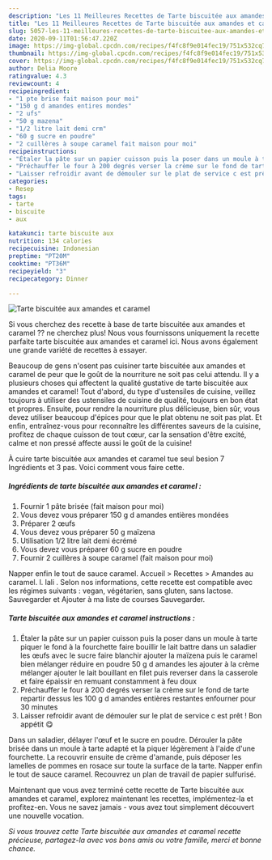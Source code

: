 ```yaml
---
description: "Les 11 Meilleures Recettes de Tarte biscuitée aux amandes et caramel"
title: "Les 11 Meilleures Recettes de Tarte biscuitée aux amandes et caramel"
slug: 5057-les-11-meilleures-recettes-de-tarte-biscuitee-aux-amandes-et-caramel
date: 2020-09-11T01:56:47.220Z
image: https://img-global.cpcdn.com/recipes/f4fc8f9e014fec19/751x532cq70/tarte-biscuitee-aux-amandes-et-caramel-photo-principale-de-la-recette.jpg
thumbnail: https://img-global.cpcdn.com/recipes/f4fc8f9e014fec19/751x532cq70/tarte-biscuitee-aux-amandes-et-caramel-photo-principale-de-la-recette.jpg
cover: https://img-global.cpcdn.com/recipes/f4fc8f9e014fec19/751x532cq70/tarte-biscuitee-aux-amandes-et-caramel-photo-principale-de-la-recette.jpg
author: Delia Moore
ratingvalue: 4.3
reviewcount: 4
recipeingredient:
- "1 pte brise fait maison pour moi"
- "150 g d amandes entires mondes"
- "2 ufs"
- "50 g mazena"
- "1/2 litre lait demi crm"
- "60 g sucre en poudre"
- "2 cuillères à soupe caramel fait maison pour moi"
recipeinstructions:
- "Étaler la pâte sur un papier cuisson puis la poser dans un moule à tarte piquer le fond à la fourchette faire bouillir le lait battre dans un saladier les œufs avec le sucre faire blanchir ajouter la maïzena puis le caramel bien mélanger réduire en poudre 50 g d amandes les ajouter à la crème mélanger ajouter le lait bouillant en filet puis reverser dans la casserole et faire épaissir en remuant constamment à feu doux"
- "Préchauffer le four à 200 degrés verser la crème sur le fond de tarte repartir dessus les 100 g d amandes entières restantes enfourner pour 30 minutes"
- "Laisser refroidir avant de démouler sur le plat de service c est prêt ! Bon appétit 😋"
categories:
- Resep
tags:
- tarte
- biscuite
- aux

katakunci: tarte biscuite aux 
nutrition: 134 calories
recipecuisine: Indonesian
preptime: "PT20M"
cooktime: "PT36M"
recipeyield: "3"
recipecategory: Dinner

---
```



![Tarte biscuitée aux amandes et caramel](https://img-global.cpcdn.com/recipes/f4fc8f9e014fec19/751x532cq70/tarte-biscuitee-aux-amandes-et-caramel-photo-principale-de-la-recette.jpg)

Si vous cherchez des recette à base de tarte biscuitée aux amandes et caramel ?? ne cherchez plus! Nous vous fournissons uniquement la recette parfaite tarte biscuitée aux amandes et caramel ici. Nous avons également une grande variété de recettes à essayer.

Beaucoup de gens n'osent pas cuisiner tarte biscuitée aux amandes et caramel de peur que le goût de la nourriture ne soit pas celui attendu. Il y a plusieurs choses qui affectent la qualité gustative de tarte biscuitée aux amandes et caramel! Tout d'abord, du type d'ustensiles de cuisine, veillez toujours à utiliser des ustensiles de cuisine de qualité, toujours en bon état et propres. Ensuite, pour rendre la nourriture plus délicieuse, bien sûr, vous devez utiliser beaucoup d'épices pour que le plat obtenu ne soit pas plat. Et enfin, entraînez-vous pour reconnaître les différentes saveurs de la cuisine, profitez de chaque cuisson de tout cœur, car la sensation d'être excité, calme et non pressé affecte aussi le goût de la cuisine!

<!--inarticleads1-->

À cuire tarte biscuitée aux amandes et caramel tue seul besion 7 Ingrédients et 3 pas. Voici comment vous faire cette.

##### Ingrédients de tarte biscuitée aux amandes et caramel :

1. Fournir 1 pâte brisée (fait maison pour moi)
1. Vous devez vous préparer 150 g d amandes entières mondées
1. Préparer 2 œufs
1. Vous devez vous préparer 50 g maïzena
1. Utilisation 1/2 litre lait demi écrémé
1. Vous devez vous préparer 60 g sucre en poudre
1. Fournir 2 cuillères à soupe caramel (fait maison pour moi)


Napper enfin le tout de sauce caramel. Accueil &gt; Recettes &gt; Amandes au caramel. l. lali . Selon nos informations, cette recette est compatible avec les régimes suivants : vegan, végétarien, sans gluten, sans lactose. Sauvegarder et Ajouter à ma liste de courses Sauvegarder. 

<!--inarticleads2-->

##### Tarte biscuitée aux amandes et caramel instructions :

1. Étaler la pâte sur un papier cuisson puis la poser dans un moule à tarte piquer le fond à la fourchette faire bouillir le lait battre dans un saladier les œufs avec le sucre faire blanchir ajouter la maïzena puis le caramel bien mélanger réduire en poudre 50 g d amandes les ajouter à la crème mélanger ajouter le lait bouillant en filet puis reverser dans la casserole et faire épaissir en remuant constamment à feu doux
1. Préchauffer le four à 200 degrés verser la crème sur le fond de tarte repartir dessus les 100 g d amandes entières restantes enfourner pour 30 minutes
1. Laisser refroidir avant de démouler sur le plat de service c est prêt ! Bon appétit 😋


Dans un saladier, délayer l&#39;œuf et le sucre en poudre. Dérouler la pâte brisée dans un moule à tarte adapté et la piquer légèrement à l&#39;aide d&#39;une fourchette. La recouvrir ensuite de crème d&#39;amande, puis déposer les lamelles de pommes en rosace sur toute la surface de la tarte. Napper enfin le tout de sauce caramel. Recouvrez un plan de travail de papier sulfurisé. 

<!--inarticleads1-->

<p>
Maintenant que vous avez terminé cette recette de Tarte biscuitée aux amandes et caramel, explorez maintenant les recettes, implémentez-la et profitez-en. Vous ne savez jamais - vous avez tout simplement découvert une nouvelle vocation.
</p>

<p>
<i>Si vous trouvez cette Tarte biscuitée aux amandes et caramel recette précieuse, partagez-la avec vos bons amis ou votre famille, merci et bonne chance.</i>
</p>
